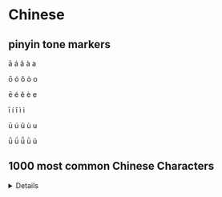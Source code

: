 # Chinese

## pinyin tone markers

ā á ǎ à a  

ō ó ǒ ò o  

ē é ě è e  

ī í ǐ ì i  

ū ú ǔ ù u  

ǖ ǘ ǚ ǜ ü

## 1000 most common Chinese Characters 

<details>
- 的 一 了 是 不 我 他 在 人 有
- 这 来 个 说 上 你 们 到 地 大
- 着 子 那 就 也 时 道 中 出 得
- 为 里 下 她 要 么 去 可 以 过
- 和 看 之 的 然 后 会 自 没 小
- 好 生 天 而 起 对 能 还 事 想
- 都 心 只 家 面 样 把 国 多 又
- 于 头 年 手 发 如 什 开 前 当
- 所 无 知 老 但 见 长 已 军 从
- 方 声 儿 回 意 作 话 两 点 现
- 很 成 身 情 十 用 些 走 经 同
- 进 动 己 三 行 种 向 日 明 女
- 正 问 此 学 太 打 间 分 因 给
- 本 眼 定 二 气 力 被 门 真 法
- 外 听 实 其 高 先 几 笑 再 主
- 将 山 战 才 口 文 最 部 第 它
- 西 与 全 白 者 便 相 住 公 使
- 东 等 边 信 像 斯 机 光 次 感
- 神 却 死 理 名 重 四 做 别 叫
- 王 并 水 月 果 何 位 怎 马 常
- 觉 海 张 少 处 亲 安 特 美 呢
- 色 原 直 望 命 由 候 吧 让 应
- 尔 难 关 许 车 平 师 民 夫 书
- 新 接 吗 路 利 世 比 放 活 快
- 总 立 队 更 花 爱 清 五 内 金
- 带 工 风 克 任 至 指 往 入 空
- 德 吃 表 连 解 教 思 飞 物 电
- 受 今 完 林 干 代 告 兵 加 认
- 通 找 远 非 性 脸 体 轻 记 目
- 令 变 似 反 南 场 跟 必 石 拉
- 士 报 李 火 且 满 该 孩 字 红
- 象 即 结 言 员 房 件 万 条 提
- 写 或 坐 北 早 失 离 步 陈 乎
- 请 转 近 切 黑 深 城 办 倒 各
- 父 传 音 站 官 半 男 击 合 阿
- 英 决 怕 杀 未 形 及 算 青 黄
- 落 刚 百 论 谁 突 交 团 度 义
- 罗 始 强 紧 敌 八 母 钱 极 片
- 化 流 管 惊 每 题 晚 虽 政 兴
- 答 司 妈 夜 越 啊 奇 达 谈 武
- 友 数 领 朝 保 服 曾 拿 则 哪
- 格 尽 根 急 语 容 喜 求 衣 留
- 双 影 刻 制 随 冷 九 苦 量 备
- 布 照 周 故 准 客 船 江 系 姐
- 争 功 怪 星 断 句 龙 竟 视 界
- 讲 取 古 六 静 底 精 七 河 久
- 绝 阳 识 哈 台 确 息 期 整 伤
- 忙 娘 终 剑 送 计 愿 欢 微 您
- 沉 装 敢 云 脚 消 若 复 收 千
- 木 乐 毛 华 集 树 弟 皇 响 希
- 诉 号 巴 穿 线 汉 攻 呀 警 派
- 刘 酒 雷 停 史 阵 错 建 足 显
- 丽 另 包 势 破 亮 首 志 观 病
- 热 跑 业 治 田 冲 运 约 暗 待
- 共 院 仍 区 害 元 哥 围 屋 胡
- 产 室 调 类 细 议 爷 注 易 务
- 众 帝 市 摇 乱 密 姑 斗 除 式
- 示 睛 楼 造 朋 社 持 慢 般 皮
- 京 况 块 忽 脑 校 甚 查 土 怀
- 福 单 联 赶 背 统 喝 疑 支 血
- 饭 灵 够 章 群 威 举 兰 游 器
- 察 嘴 痛 铁 掉 宝 历 改 推 枪
- 念 参 术 帮 党 据 品 须 居 称
- 旁 退 梦 科 岁 低 严 引 吉 睡
- 爸 呼 追 局 露 维 苏 证 村 挥
- 独 节 谢 香 亚 波 角 案 读 图
- 左 掌 假 跳 究 楚 余 鬼 钟 座
- 礼 展 玉 肯 既 止 守 广 考 恩
- 异 料 段 尼 画 续 米 草 胜 存
- 唐 医 程 弹 烟 商 顾 招 宗 堂
- 野 初 府 激 雨 尚 渐 诗 顿 伯
- 孙 际 沙 雪 板 闻 导 致 护 春
- 态 基 设 耳 简 婚 幸 味 右 买
- 演 权 卡 继 依 恶 庄 炮 亦 虎
- 州 刀 球 需 兄 闪 笔 否 烈 玩
- 啦 逃 排 仅 弄 具 散 默 景 顶
- 郑 洋 丝 卫 速 侠 差 贵 君 习
- 妇 助 恐 救 湖 莫 窗 险 顺 封
- 佛 委 旧 印 伙 妹 副 宫 洞 永
- 罪 松 责 组 防 艺 营 班 试 鲁
- 宋 靠 索 灯 介 翻 喊 纪 秘 妻
- 纸 银 略 充 戏 担 某 杨 射 魔
- 遇 鱼 陆 级 坏 忘 乡 鲜 哭 费
- 抓 叶 醒 族 纳 床 咱 桌 境 列
- 午 振 抱 专 毫 店 街 怒 托 剧
- 置 秋 藏 赵 划 普 岛 较 承 脱
- 革 忍 伸 份 免 齐 抗 猛 园 临
- 犯 食 架 选 歌 按 败 良 隐 养
- 属 洛 朱 狂 修 坚 压 寻 旅 谋
- 温 探 资 端 投 泪 阴 换 药 麻
- 施 丈 冰 雄 著 绿 职 负 短 模
- 荣 遗 农 叹 川 毒 吴 蒋 卖 范
- 禁 杂 富 秀 县 祖 梅 谷 凡 刺
- 登 蓝 奶 缓 姓 牛 价 规 篇 劳
- 质 婆 仙 馆 摆 舞 层 狗 占 墙
- 善 熟 验 肉 臣 状 呆 圣 懂 袋
- 唱 值 迷 替 归 巨 讨 毕 批 镇
- 吸 森 拍 灭 握 伊 杰 勒 卷 偷
- 奔 省 谓 危 付 伦 休 厅 预 迎
- 罢 恨 博 亡 欲 悲 宣 标 闹 岸
</details>
